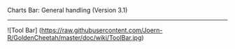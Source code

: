 Charts Bar: General handling (Version 3.1)
***

![Tool Bar] (https://raw.githubusercontent.com/Joern-R/GoldenCheetah/master/doc/wiki/ToolBar.jpg)

